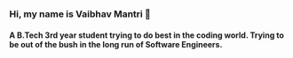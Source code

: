 ### Hi, my name is Vaibhav Mantri 👋

#### A B.Tech 3rd year student trying to do best in the coding world. Trying to be out of the bush in the long run of Software Engineers.




